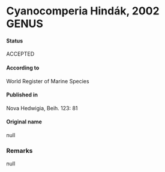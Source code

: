 # Cyanocomperia Hindák, 2002 GENUS

#### Status
ACCEPTED

#### According to
World Register of Marine Species

#### Published in
Nova Hedwigia, Beih. 123: 81

#### Original name
null

### Remarks
null